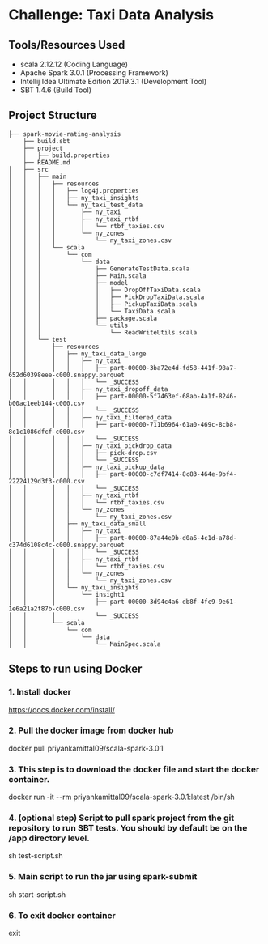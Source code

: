 # Challenge: Taxi Data Analysis                                       

## Tools/Resources Used

- scala 2.12.12                               (Coding Language)
- Apache Spark 3.0.1                          (Processing Framework)
- Intellij Idea Ultimate Edition   2019.3.1   (Development Tool)
- SBT 1.4.6                                   (Build Tool)

## Project Structure
```
├── spark-movie-rating-analysis
    ├── build.sbt
    ├── project
    │   ├── build.properties
    ├── README.md
│   ├── src
│   │   ├── main
│   │   │   ├── resources
│   │   │   │   ├── log4j.properties
│   │   │   │   ├── ny_taxi_insights
│   │   │   │   └── ny_taxi_test_data
│   │   │   │       ├── ny_taxi
│   │   │   │       ├── ny_taxi_rtbf
│   │   │   │       │   └── rtbf_taxies.csv
│   │   │   │       └── ny_zones
│   │   │   │           └── ny_taxi_zones.csv
│   │   │   └── scala
│   │   │       └── com
│   │   │           └── data
│   │   │               ├── GenerateTestData.scala
│   │   │               ├── Main.scala
│   │   │               ├── model
│   │   │               │   ├── DropOffTaxiData.scala
│   │   │               │   ├── PickDropTaxiData.scala
│   │   │               │   ├── PickupTaxiData.scala
│   │   │               │   └── TaxiData.scala
│   │   │               ├── package.scala
│   │   │               └── utils
│   │   │                   └── ReadWriteUtils.scala
│   │   └── test
│   │       ├── resources
│   │       │   ├── ny_taxi_data_large
│   │       │   │   ├── ny_taxi
│   │       │   │   │   ├── part-00000-3ba72e4d-fd58-441f-98a7-652d60398eee-c000.snappy.parquet
│   │       │   │   │   └── _SUCCESS
│   │       │   │   ├── ny_taxi_dropoff_data
│   │       │   │   │   ├── part-00000-5f7463ef-68ab-4a1f-8246-b00ac1eeb144-c000.csv
│   │       │   │   │   └── _SUCCESS
│   │       │   │   ├── ny_taxi_filtered_data
│   │       │   │   │   ├── part-00000-711b6964-61a0-469c-8cb8-8c1c1086dfcf-c000.csv
│   │       │   │   │   └── _SUCCESS
│   │       │   │   ├── ny_taxi_pickdrop_data
│   │       │   │   │   ├── pick-drop.csv
│   │       │   │   │   └── _SUCCESS
│   │       │   │   ├── ny_taxi_pickup_data
│   │       │   │   │   ├── part-00000-c7df7414-8c83-464e-9bf4-22224129d3f3-c000.csv
│   │       │   │   │   └── _SUCCESS
│   │       │   │   ├── ny_taxi_rtbf
│   │       │   │   │   └── rtbf_taxies.csv
│   │       │   │   └── ny_zones
│   │       │   │       └── ny_taxi_zones.csv
│   │       │   ├── ny_taxi_data_small
│   │       │   │   ├── ny_taxi
│   │       │   │   │   ├── part-00000-87a44e9b-d0a6-4c1d-a78d-c374d6108c4c-c000.snappy.parquet
│   │       │   │   │   └── _SUCCESS
│   │       │   │   ├── ny_taxi_rtbf
│   │       │   │   │   └── rtbf_taxies.csv
│   │       │   │   └── ny_zones
│   │       │   │       └── ny_taxi_zones.csv
│   │       │   └── ny_taxi_insights
│   │       │       └── insight1
│   │       │           ├── part-00000-3d94c4a6-db8f-4fc9-9e61-1e6a21a2f87b-c000.csv
│   │       │           └── _SUCCESS
│   │       └── scala
│   │           └── com
│   │               └── data
│   │                   └── MainSpec.scala
```

## Steps to run using Docker

### 1. Install docker 
https://docs.docker.com/install/

### 2. Pull the docker image from docker hub
docker pull priyankamittal09/scala-spark-3.0.1

### 3. This step is to download the docker file and start the docker container.
docker run -it --rm priyankamittal09/scala-spark-3.0.1:latest /bin/sh

### 4. (optional step) Script to pull spark project from the git repository to run SBT tests. You should by default be on the /app directory level.
sh test-script.sh 

### 5. Main script to run the jar using spark-submit
sh start-script.sh

### 6. To exit docker container
exit





